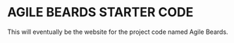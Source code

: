 AGILE BEARDS STARTER CODE
=========================

This will eventually be the website for the project code named Agile Beards.  